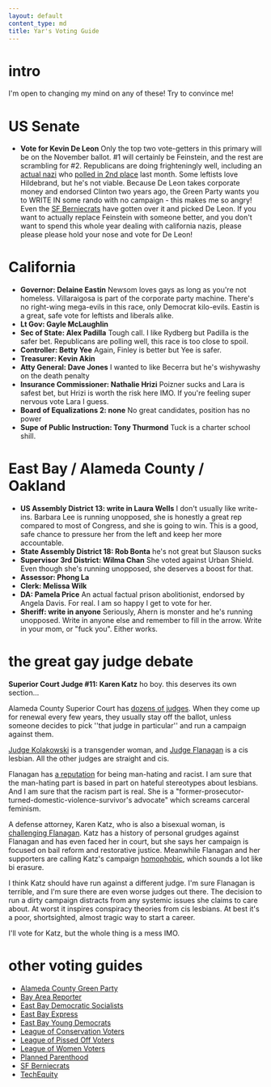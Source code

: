 ```yaml
---
layout: default
content_type: md
title: Yar's Voting Guide
---
```


# intro

I'm open to changing my mind on any of these! Try to convince me!

# US Senate

* **Vote for Kevin De Leon** Only the top two vote-getters in this primary will be on the November ballot. #1 will certainly be Feinstein, and the rest are scrambling for #2. Republicans are doing frighteningly well, including an [actual nazi](https://www.snopes.com/fact-check/patrick-little-neo-nazi-california/) who [polled in 2nd place](http://www.surveyusa.com/client/PollReport.aspx?g=e60651f4-03ad-4a80-9b0d-09bc68bbdc74) last month. Some leftists love Hildebrand, but he's not viable. Because De Leon takes corporate money and endorsed Clinton two years ago, the Green Party wants you to WRITE IN some rando with no campaign - this makes me so angry! Even the [SF Berniecrats](http://www.sfberniecrats.com/june_2018_endorsements) have gotten over it and picked De Leon. If you want to actually replace Feinstein with someone better, and you don't want to spend this whole year dealing with california nazis, please please please hold your nose and vote for De Leon!

# California

* **Governor: Delaine Eastin** Newsom loves gays as long as you're not homeless. Villaraigosa is part of the corporate party machine. There's no right-wing mega-evils in this race, only Democrat kilo-evils. Eastin is a great, safe vote for leftists and liberals alike.
* **Lt Gov: Gayle McLaughlin**
* **Sec of State: Alex Padilla** Tough call. I like Rydberg but Padilla is the safer bet. Republicans are polling well, this race is too close to spoil.
* **Controller: Betty Yee** Again, Finley is better but Yee is safer.
* **Treasurer: Kevin Akin**
* **Atty General: Dave Jones** I wanted to like Becerra but he's wishywashy on the death penalty
* **Insurance Commissioner: Nathalie Hrizi** Poizner sucks and Lara is safest bet, but Hrizi is worth the risk here IMO. If you're feeling super nervous vote Lara I guess.
* **Board of Equalizations 2: none** No great candidates, position has no power
* **Supe of Public Instruction: Tony Thurmond** Tuck is a charter school shill.

# East Bay / Alameda County / Oakland

* **US Assembly District 13: write in Laura Wells** I don't usually like write-ins. Barbara Lee is running unopposed, she is honestly a great rep compared to most of Congress, and she is going to win. This is a good, safe chance to pressure her from the left and keep her more accountable.
* **State Assembly District 18: Rob Bonta** he's not great but Slauson sucks
* **Supervisor 3rd District: Wilma Chan** She voted against Urban Shield. Even though she's running unopposed, she deserves a boost for that.
* **Assessor: Phong La**
* **Clerk: Melissa Wilk**
* **DA: Pamela Price** An actual factual prison abolitionist, endorsed by Angela Davis. For real. I am so happy I get to vote for her.
* **Sheriff: write in anyone** Seriously, Ahern is monster and he's running unopposed. Write in anyone else and remember to fill in the arrow. Write in your mom, or "fuck you". Either works.

# the great gay judge debate

**Superior Court Judge #11: Karen Katz** ho boy. this deserves its own section...

Alameda County Superior Court has [dozens of judges](https://ballotpedia.org/Superior_Court_of_Alameda_County,_California). When they come up for renewal every few years, they usually stay off the ballot, unless someone decides to pick ''that judge in particular'' and run a campaign against them.

[Judge Kolakowski](https://en.wikipedia.org/wiki/Victoria_Kolakowski) is a transgender woman, and [Judge Flanagan](https://en.wikipedia.org/wiki/Tara_Flanagan) is a cis lesbian. All the other judges are straight and cis.

Flanagan has [a reputation](http://www.therobingroom.com/california/Judge.aspx?id=14941) for being man-hating and racist. I am sure that the man-hating part is based in part on hateful stereotypes about lesbians. And I am sure that the racism part is real. She is a "former-prosecutor-turned-domestic-violence-survivor's advocate" which screams carceral feminism.

A defense attorney, Karen Katz, who is also a bisexual woman, is [challenging Flanagan](https://www.eastbayexpress.com/oakland/karen-katz-says-her-challenge-of-judge-tara-flanagan-should-surprise-no-one/Content?oid=16110763). Katz has a history of personal grudges against Flanagan and has even faced her in court, but she says her campaign is focused on bail reform and restorative justice. Meanwhile Flanagan and her supporters are calling Katz's campaign [homophobic](https://eastbaystonewalldemocrats.org/news/5883000), which sounds a lot like bi erasure.

I think Katz should have run against a different judge. I'm sure Flanagan is terrible, and I'm sure there are even worse judges out there. The decision to run a dirty campaign distracts from any systemic issues she claims to care about. At worst it inspires conspiracy theories from cis lesbians. At best it's a poor, shortsighted, almost tragic way to start a career.

I'll vote for Katz, but the whole thing is a mess IMO.

# other voting guides

* [Alameda County Green Party](https://acgreens.wordpress.com/voter-guides/)
* [Bay Area Reporter](http://www.ebar.com/news/news//259719)
* [East Bay Democratic Socialists](https://www.eastbaydsa.org/campaigns-electoral)
* [East Bay Express](https://www.eastbayexpress.com/oakland/the-express-2018-june-endorsements/Content?oid=16110772)
* [East Bay Young Democrats](https://www.ebyd.org/endorsements/)
* [League of Conservation Voters](http://www.ecovote.org/page/endorsements)
* [League of Pissed Off Voters](http://www.theleaguesf.org/voter_guides)
* [League of Women Voters](https://lwvc.org/vote/elections/ballot-recommendations)
* [Planned Parenthood](http://www.ppactionca.org/local-info/mar-monte/voter-guide-2018.html)
* [SF Berniecrats](http://www.sfberniecrats.com/june_2018_endorsements)
* [TechEquity](https://docs.google.com/document/d/1C1wmHZCsl1N4coKHoc7eC6GufZMl6GA8AnupQub14C8/edit)
